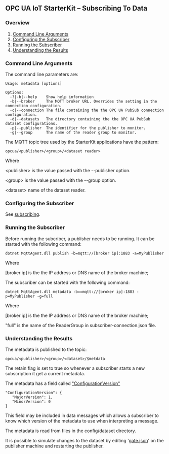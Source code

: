 ## OPC UA IoT StarterKit – Subscribing To Data
### Overview

1. [Command Line Arguments](#1)
2. [Configuring the Subscriber](#2)
3. [Running the Subscriber](#3)
4. [Understanding the Results](#4)

### <a name='1'>Command Line Arguments

The command line parameters are:
```
Usage: metadata [options]

Options:
  -?|-h|--help    Show help information
  -b|--broker     The MQTT broker URL. Overrides the setting in the connection configuration.
  -c|--connection The file containing the the OPC UA PubSub connection configuration.
  -d|--datasets   The directory containing the the OPC UA PubSub dataset configurations.
  -p|--publisher  The identifier for the publisher to monitor.
  -g|--group      The name of the reader group to monitor.
```
The MQTT topic tree used by the StarterKit applications have the pattern:
```
opcua/<publisher>/<group>/<dataset reader>
```
Where 

&lt;publisher&gt; is the value passed with the --publisher option. 

&lt;group&gt; is the value passed with the --group option. 

&lt;dataset&gt; name of the dataset reader. 

### <a name='2'>Configuring the Subscriber

See [subscribing](../subscribing/#2).

### <a name='3'>Running the Subscriber

Before running the subcriber, a publisher needs to be running. It can be started with the following command:
```
dotnet MqttAgent.dll publish -b=mqtt://[broker ip]:1883 -a=MyPublisher
```
Where 

[broker ip] is the the IP address or DNS name of the broker machine; 

The subscriber can be started with the following command:
```
dotnet MqttAgent.dll metadata -b==mqtt://[broker ip]:1883 -p=MyPublisher -g=full
```
Where 

[broker ip] is the the IP address or DNS name of the broker machine; 

"full" is the name of the ReaderGroup in subscriber-connection.json file. 

### <a name='4'>Understanding the Results
The metadata is published to the topic:
```
opcua/<publisher>/<group>/<dataset>/$metdata
```
The retain flag is set to true so whenever a subscriber starts a new subscription it get a current metadata. 

The metadata has a field called ["ConfigurationVersion"](https://reference.opcfoundation.org/v104/Core/docs/Part14/6.2.2/#6.2.2.1.5) 
```
"ConfigurationVersion": {
   "MajorVersion": 1,
   "MinorVersion": 0
}
```
This field may be included in data messages which allows a subscriber to know which version of the metadata to use when interpreting a message. 

The metadata is read from files in the config/dataset directory. 

It is possible to simulate changes to the dataset by editing '[gate.json](https://github.com/OPCF-Members/UA-IoT-StarterKit/blob/master/MqttAgent/config/datasets/gate.json)' on the publisher machine and restarting the publisher. 
